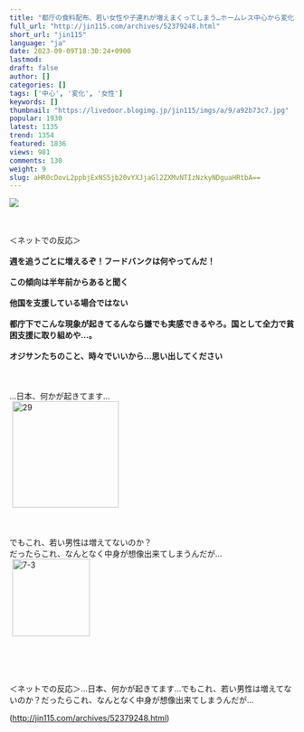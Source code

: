 ```yaml
---
title: "都庁の食料配布、若い女性や子連れが増えまくってしまう…ホームレス中心から変化 : オレ的ゲーム速報＠刃"
full_url: "http://jin115.com/archives/52379248.html"
short_url: "jin115"
language: "ja"
date: 2023-09-09T18:30:24+0900
lastmod: 
draft: false
author: []
categories: []
tags: ['中心', '変化', '女性']
keywords: []
thumbnail: "https://livedoor.blogimg.jp/jin115/imgs/a/9/a92b73c7.jpg"
popular: 1930
latest: 1135
trend: 1354
featured: 1836
views: 981
comments: 130
weight: 9
slug: aHR0cDovL2ppbjExNS5jb20vYXJjaGl2ZXMvNTIzNzkyNDguaHRtbA==
---
```


![](https://livedoor.blogimg.jp/jin115/imgs/a/9/a92b73c7.jpg)

<div><a name='more'></a> <br> <br> ＜ネットでの反応＞<br> <br> <b>週を追うごとに増えるぞ！フードバンクは何やってんだ！</b><br> <br> <b>この傾向は半年前からあると聞く</b><br> <br> <b>他国を支援している場合ではない</b><br> <br> <b>都庁下でこんな現象が起きてるんなら嫌でも実感できるやろ。国として全力で貧困支援に取り組めや…。</b><br> <br> <b>オジサンたちのこと、時々でいいから…思い出してください</b><br> <br> <br> <br> …日本、何かが起きてます…<br> <img src='https://livedoor.blogimg.jp/jin115/imgs/9/1/91634e35.gif' alt='29' width='188' border='0' hspace='5' class='pict'><br> <br> <br> <br> でもこれ、若い男性は増えてないのか？<br> だったらこれ、なんとなく中身が想像出来てしまうんだが…<br> <img src='https://livedoor.blogimg.jp/jin115/imgs/1/2/1214fb0b.gif' alt='7-3' width='137' border='0' hspace='5' class='pict'><br> <br> <br> <br> <br> <p>＜ネットでの反応＞…日本、何かが起きてます…でもこれ、若い男性は増えてないのか？だったらこれ、なんとなく中身が想像出来てしまうんだが…</p></div>

(http://jin115.com/archives/52379248.html)
